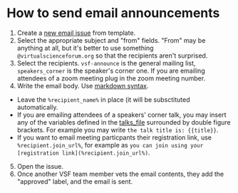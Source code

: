 # How to send email announcements

1. Create a [new email issue](https://github.com/virtualscienceforum/virtualscienceforum/issues/new?labels=email&template=email.md) from template.
2. Select the appropriate subject and "from" fields.
   "From" may be anything at all, but it's better to use something `@virtualscienceforum.org` so that the recipients aren't surprised.
3. Select the recipients. `vsf-announce` is the general mailing list, `speakers_corner` is the speaker's corner one. If you are emailing attendees of a zoom meeting plug in the zoom meeting number.
4. Write the email body. Use [markdown syntax](https://guides.github.com/features/mastering-markdown/).
  - Leave the `%recipient_name%` in place (it will be subsctituted automatically.
  - If you are emailing attendees of a speakers' corner talk, you may insert any of the variables defined in the [talks_file](talks.yml) surrounded by double figure brackets. For example you may write `the talk title is: {{title}}`.
  - If you want to email meeting particpants their registration link, use `%recipient.join_url%`, for example as `you can join using your [registration link](%recipient.join_url%)`.
5. Open the issue.
6. Once another VSF team member vets the email contents, they add the "approved" label, and the email is sent.
